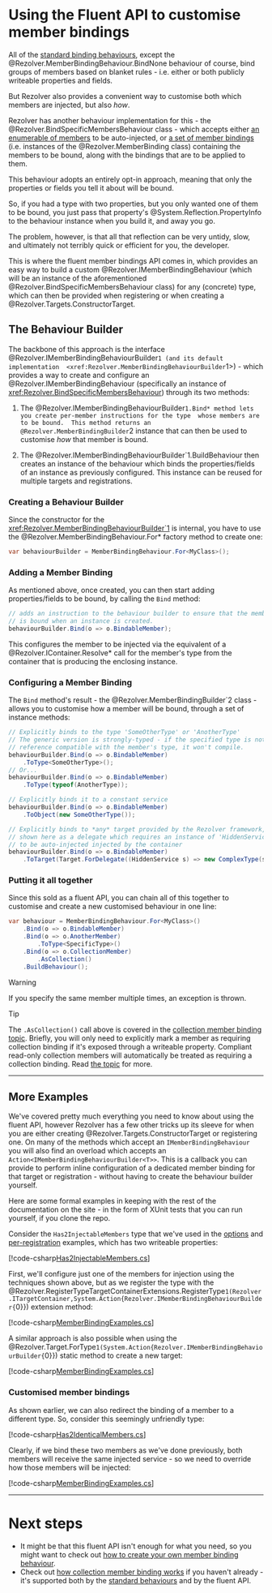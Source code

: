 ﻿# Using the Fluent API to customise member bindings

All of the [standard binding behaviours](index.md#standard-behaviours), except the 
@Rezolver.MemberBindingBehaviour.BindNone behaviour of course, bind groups of members based on blanket
rules - i.e. either or both publicly writeable properties and fields.

But Rezolver also provides a convenient way to customise both which members are injected, but also *how*.

Rezolver has another behaviour implementation for this - the @Rezolver.BindSpecificMembersBehaviour class - which 
accepts either [an enumerable of members](xref:Rezolver.BindSpecificMembersBehaviour.%23ctor(System.Collections.Generic.IEnumerable{System.Reflection.MemberInfo})) 
to be auto-injected, or 
[a set of member bindings](xref:Rezolver.BindSpecificMembersBehaviour.%23ctor(System.Collections.Generic.IEnumerable{Rezolver.MemberBinding}))
(i.e. instances of the @Rezolver.MemberBinding class) containing the members to be bound, along with the bindings that are to be applied to them.

This behaviour adopts an entirely opt-in approach, meaning that only the properties or fields you tell it about will be
bound.

So, if you had a type with two properties, but you only wanted one of them to be bound, you just pass
that property's @System.Reflection.PropertyInfo to the behaviour instance when you build it, and away you go.

The problem, however, is that all that reflection can be very untidy, slow, and ultimately not terribly
quick or efficient for you, the developer.

This is where the fluent member bindings API comes in, which provides an easy way to build a custom 
@Rezolver.IMemberBindingBehaviour (which will be an instance of the aforementioned @Rezolver.BindSpecificMembersBehaviour
class) for any (concrete) type, which can then be provided when registering or when creating a @Rezolver.Targets.ConstructorTarget.  

## The Behaviour Builder

The backbone of this approach is the interface @Rezolver.IMemberBindingBehaviourBuilder`1 (and its default implementation 
<xref:Rezolver.MemberBindingBehaviourBuilder`1>) - which provides a way to create and configure an @Rezolver.IMemberBindingBehaviour 
(specifically an instance of <xref:Rezolver.BindSpecificMembersBehaviour>) through its two methods:

1) The @Rezolver.IMemberBindingBehaviourBuilder`1.Bind* method lets you create per-member instructions for the type 
whose members are to be bound.  This method returns an @Rezolver.MemberBindingBuilder`2 instance that can then be used
to customise *how* that member is bound.

2) The @Rezolver.IMemberBindingBehaviourBuilder`1.BuildBehaviour then creates an instance of the behaviour which 
binds the properties/fields of an instance as previously configured.  This instance can be reused for multiple
targets and registrations.

### Creating a Behaviour Builder

Since the constructor for the <xref:Rezolver.MemberBindingBehaviourBuilder`1> is internal, you have to use the 
@Rezolver.MemberBindingBehaviour.For* factory method to create one:

```cs
var behaviourBuilder = MemberBindingBehaviour.For<MyClass>();
```

### Adding a Member Binding

As mentioned above, once created, you can then start adding properties/fields to be bound, by calling the `Bind` method:

```cs
// adds an instruction to the behaviour builder to ensure that the member 'BindableMember'
// is bound when an instance is created.  
behaviourBuilder.Bind(o => o.BindableMember);
```

This configures the member to be injected via the equivalent of a @Rezolver.IContainer.Resolve* call for 
the member's type from the container that is producing the enclosing instance.

### Configuring a Member Binding

The `Bind` method's result - the @Rezolver.MemberBindingBuilder`2 class - allows you to customise how a member 
will be bound, through a set of instance methods:

```cs
// Explicitly binds to the type 'SomeOtherType' or 'AnotherType'
// The generic version is strongly-typed - if the specified type is not 
// reference compatible with the member's type, it won't compile.
behaviourBuilder.Bind(o => o.BindableMember)
    .ToType<SomeOtherType>();
// Or...
behaviourBuilder.Bind(o => o.BindableMember)
    .ToType(typeof(AnotherType));

// Explicitly binds it to a constant service
behaviourBuilder.Bind(o => o.BindableMember)
    .ToObject(new SomeOtherType());

// Explicitly binds to *any* target provided by the Rezolver framework,
// shown here as a delegate which requires an instance of 'HiddenService' 
// to be auto-injected injected by the container
behaviourBuilder.Bind(o => o.BindableMember)
    .ToTarget(Target.ForDelegate((HiddenService s) => new ComplexType(s)));
```

### Putting it all together

Since this sold as a fluent API, you can chain all of this together to customise and create a new 
customised behaviour in one line:

```cs
var behaviour = MemberBindingBehaviour.For<MyClass>()
    .Bind(o => o.BindableMember)
    .Bind(o => o.AnotherMember)
        .ToType<SpecificType>()
    .Bind(o => o.CollectionMember)
        .AsCollection()
    .BuildBehaviour();
```

> [!WARNING]
> If you specify the same member multiple times, an exception is thrown.

> [!TIP]
> The `.AsCollection()` call above is covered in the [collection member binding topic](collections.md).  Briefly,
> you will only need to explicitly mark a member as requiring collection binding if it's exposed through a
> writeable property.  Compliant read-only collection members will automatically be treated as requiring 
> a collection binding.  Read [the topic](collections.md) for more.

* * *

## More Examples

We've covered pretty much everything you need to know about using the fluent API, however Rezolver has a few
other tricks up its sleeve for when you are either creating @Rezolver.Targets.ConstructorTarget or registering 
one.  On many of the methods which accept an `IMemberBindingBehaviour` you will also find an overload 
which accepts an `Action<IMemberBindingBehaviourBuilder<T>>`.  This is a callback you can provide to perform
inline configuration of a dedicated member binding for that target or registration - without having to create
the behaviour builder yourself.

Here are some formal examples in keeping with the rest of the documentation on the site - in the form of XUnit 
tests that you can run yourself, if you clone the repo.

Consider the `Has2InjectableMembers` type that we've used in the [options](options.md) and 
[per-registration](per-registration.md) examples, which has two writeable properties:

[!code-csharp[Has2InjectableMembers.cs](../../../../../test/Rezolver.Tests.Examples/Types/Has2InjectableMembers.cs#example)]

First, we'll configure just one of the members for injection using the techniques shown above, but as we
register the type with the @Rezolver.RegisterTypeTargetContainerExtensions.RegisterType``1(Rezolver.ITargetContainer,System.Action{Rezolver.IMemberBindingBehaviourBuilder{``0}})
extension method:

[!code-csharp[MemberBindingExamples.cs](../../../../../test/Rezolver.Tests.Examples/MemberBindingExamples.cs#example6)]

A similar approach is also possible when using the 
@Rezolver.Target.ForType``1(System.Action{Rezolver.IMemberBindingBehaviourBuilder{``0}}) static method to create
a new target:

[!code-csharp[MemberBindingExamples.cs](../../../../../test/Rezolver.Tests.Examples/MemberBindingExamples.cs#example7)]

### Customised member bindings

As shown earlier, we can also redirect the binding of a member to a different type.  So, consider this seemingly 
unfriendly type:

[!code-csharp[Has2IdenticalMembers.cs](../../../../../test/Rezolver.Tests.Examples/Types/Has2IdenticalMembers.cs#example)]

Clearly, if we bind these two members as we've done previously, both members will receive the same injected
service - so we need to override how those members will be injected:

[!code-csharp[MemberBindingExamples.cs](../../../../../test/Rezolver.Tests.Examples/MemberBindingExamples.cs#example8)]

* * *

# Next steps

- It might be that this fluent API isn't enough for what you need, so you might want to check out 
[how to create your own member binding behaviour](custom.md).
- Check out [how collection member binding works](collections.md) if you haven't already - it's supported both
by the [standard behaviours](index.md#standard-behaviours) and by the fluent API.